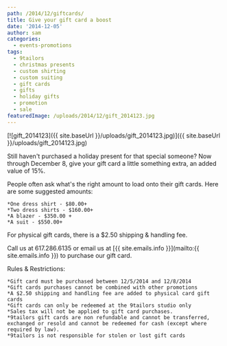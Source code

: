 ```yaml
---
path: /2014/12/giftcards/
title: Give your gift card a boost
date: '2014-12-05'
author: sam
categories:
  - events-promotions
tags:
  - 9tailors
  - christmas presents
  - custom shirting
  - custom suiting
  - gift cards
  - gifts
  - holiday gifts
  - promotion
  - sale
featuredImage: /uploads/2014/12/gift_2014123.jpg
---
```

[![gift_2014123]({{ site.baseUrl }}/uploads/gift_2014123.jpg)]({{ site.baseUrl }}/uploads/gift_2014123.jpg)

Still haven't purchased a holiday present for that special someone? Now through December 8, give your gift card a little something extra, an added value of 15%.

People often ask what's the right amount to load onto their gift cards. Here are some suggested amounts:

	*One dress shirt - $80.00+
	*Two dress shirts - $160.00+
	*A blazer - $350.00 +
	*A suit - $550.00+

For physical gift cards, there is a $2.50 shipping & handling fee.

Call us at 617.286.6135 or email us at [{{ site.emails.info }}](mailto:{{ site.emails.info }}) to purchase our gift card.

Rules & Restrictions:

	*Gift card must be purchased between 12/5/2014 and 12/8/2014
	*Gift cards purchases cannot be combined with other promotions
	*A $2.50 shipping and handling fee are added to physical card gift cards
	*Gift cards can only be redeemed at the 9tailors studio only
	*Sales tax will not be applied to gift card purchases.
	*9tailors gift cards are non refundable and cannot be transferred, exchanged or resold and cannot be redeemed for cash (except where required by law).
	*9tailors is not responsible for stolen or lost gift cards